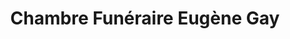 ---
title: "Chambre Funéraire Eugène Gay"
url: /saint-chamond/chambre-funeraire-eugene-gay/
shop: Bestattungen
---